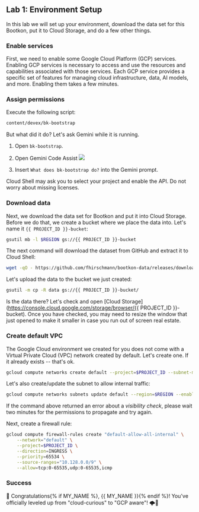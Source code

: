## Lab 1: Environment Setup

<walkthrough-tutorial-duration duration="30"></walkthrough-tutorial-duration>
<walkthrough-tutorial-difficulty difficulty="1"></walkthrough-tutorial-difficulty>
<bootkon-cloud-shell-note/>


In this lab we will set up your environment, download the data set for this Bootkon, put it to Cloud Storage,
and do a few other things.

### Enable services

First, we need to enable some Google Cloud Platform (GCP) services. Enabling GCP services is necessary to access and use the resources and capabilities associated with those services. Each GCP service provides a specific set of features for managing cloud infrastructure, data, AI models, and more. Enabling them takes a few minutes.

<walkthrough-enable-apis apis=
  "storage-component.googleapis.com,
  notebooks.googleapis.com,
  serviceusage.googleapis.com,
  cloudresourcemanager.googleapis.com,
  pubsub.googleapis.com,
  compute.googleapis.com,
  metastore.googleapis.com,
  datacatalog.googleapis.com,
  bigquery.googleapis.com,
  dataplex.googleapis.com,
  datalineage.googleapis.com,
  dataform.googleapis.com,
  dataproc.googleapis.com,
  bigqueryconnection.googleapis.com,
  aiplatform.googleapis.com,
  cloudbuild.googleapis.com,
  cloudaicompanion.googleapis.com,
  artifactregistry.googleapis.com">
</walkthrough-enable-apis>

### Assign permissions

Execute the following script:
```bash
content/devex/bk-bootstrap
```

But what did it do? Let's ask Gemini while it is running.

1. Open  <walkthrough-editor-open-file filePath=".scripts/bk-bootstrap">`bk-bootstrap`</walkthrough-editor-open-file>.
2. Open Gemini Code Assist
![](../img/code_assist.png)

3. Insert ``What does bk-bootstrap do?`` into the Gemini prompt.

Cloud Shell may ask you to select your project and enable the API. Do not worry about missing licenses.

### Download data

Next, we download the data set for Bootkon and put it into Cloud Storage. Before we do that, we create
a bucket where we place the data into. Let's name it ``{{ PROJECT_ID }}-bucket``:
```bash
gsutil mb -l $REGION gs://{{ PROJECT_ID }}-bucket
```

The next command will download the dataset from GitHub and extract it to Cloud Shell:
```bash
wget -qO - https://github.com/fhirschmann/bootkon-data/releases/download/v1.7.1/data.tar.gz | tar xvzf -
```

Let's upload the data to the bucket we just created:
```bash
gsutil -m cp -R data gs://{{ PROJECT_ID }}-bucket/
```

Is the data there? Let's check and open [Cloud Storage](https://console.cloud.google.com/storage/browser/{{ PROJECT_ID }}-bucket). Once you have checked, you may need to resize the window that just opened
to make it smaller in case you run out of screen real estate.

### Create default VPC

The Google Cloud environment we created for you does not come with a Virtual Private Cloud (VPC) network
created by default. Let's create one. If it already exists -- that's ok. 

```bash
gcloud compute networks create default --project=$PROJECT_ID --subnet-mode=auto --bgp-routing-mode="regional"
```

Let's also create/update the subnet to allow internal traffic:

```bash
gcloud compute networks subnets update default --region=$REGION --enable-private-ip-google-access
```

If the command above returned an error about a *visibility check*, please wait two minutes for the permissions to propagate and try again.

Next, create a firewall rule:

```bash
gcloud compute firewall-rules create "default-allow-all-internal" \
    --network="default" \
    --project=$PROJECT_ID \
    --direction=INGRESS \
    --priority=65534 \
    --source-ranges="10.128.0.0/9" \
    --allow=tcp:0-65535,udp:0-65535,icmp
```

### Success

🎉 Congratulations{% if MY_NAME %}, {{ MY_NAME }}{% endif %}! You've officially leveled up from "cloud-curious" to "GCP aware"! 🌩️🚀

